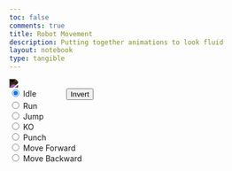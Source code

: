 ```yaml
---
toc: false
comments: true
title: Robot Movement
description: Putting together animations to look fluid
layout: notebook
type: tangible
---
```

<body>
    <div>
        <!-- Within the base div is a canvas. An HTML canvas is used only for graphics. It allows the user to access some basic functions related to the image created on the canvas (including animation) -->
        <canvas id="spriteContainer" style="filter: invert(100%);">
            <img id="robotSprite" src="{{site.baseurl}}/images/Game/robotSpritesheet.png">
        </canvas>
        <!-- Radio type inputs for selecting only one at a time, and also switches selected animation -->
        <div id="controls">
            <input type="radio" name="animation" id="idle" checked>
            <label for="running">Idle</label>
            <!-- Invert Button -->
            <button class="button" onclick="invert()" style="margin-left:50px">Invert</button><br>
            <!-- End Invert Button -->
            <input type="radio" name="animation" id="run">
            <label for="run">Run</label><br>
            <input type="radio" name="animation" id="jump">
            <label for="jump">Jump</label><br>
            <input type="radio" name="animation" id="ko">
            <label for="ko">KO</label><br>
            <input type="radio" name="animation" id="punch">
            <label for="punch">Punch</label><br>
            <input type="radio" name="animation" id="moveForward">
            <label for="moveForward">Move Forward</label><br>
            <input type="radio" name="animation" id="moveBackward">
            <label for="moveBackward">Move Backward</label><br>            
        </div>
    </div>
</body>
<script>
    // Runs this whenever the page is loaded
    window.addEventListener('load', function () {
        // Names the parameters of all canvases on the page, using the `get.ElementById`
        const canvas = document.getElementById('spriteContainer');
        const ctx = canvas.getContext('2d');
        const SPRITE_WIDTH = 1920;
        const SPRITE_HEIGHT = 721;
        const SCALE_FACTOR = 1;
        const FRAME_RATE = 30;
        canvas.width = SPRITE_WIDTH * SCALE_FACTOR;
        canvas.height = SPRITE_HEIGHT * SCALE_FACTOR;
        class Robot {
            constructor() {
                // Describes parameters of sprite based off the Canvas parameters, also uing the `getElementById` to reference it.
                this.image = document.getElementById("robotSprite");
                this.width = 798;
                this.height = 721;
                this.x = 100;
                this.y = 0;
                this.scale = SCALE_FACTOR;
                this.maxFrame = 20;
                this.frameX = 0;
                this.frameY = 0;
                this.velocityX = 0;
            }
            draw(context) {
                context.save(); 
            if (this.scaleX === -1) {
                context.scale(-1, 1);
                context.translate(-this.width * this.scale, 0);
            }
            context.drawImage(
                this.image,
                this.frameX * this.width,
                this.frameY * this.height,
                this.width,
                this.height,
                this.x,
                this.y,
                this.width * this.scale,
                this.height * this.scale
            );
        context.restore();
            }
            update() {
                if (this.frameX < this.maxFrame) {
                    this.frameX += 1;
                } else {
                    this.frameX = 0;
                }
            }
        }
        const robot = new Robot();
        // Add event listener to the parent container for event delegation
        robot.scaleX = -1;
        const controls = document.getElementById('controls');
        controls.addEventListener('click', function (event) {
            if (event.target.tagName === 'INPUT') {
                const selectedAnimation = event.target.id;
                switch (selectedAnimation) {
                    case 'idle':
                        robot.frameY = 0;
                        robot.frameX = 0;
                        robot.maxFrame = 20;
                        robot.x = 100;                        
                        robot.velocityX = 0;
                        robot.scaleX = -1;
                        break;
                    case 'run':
                        robot.frameY = 4;
                        robot.frameX = 0;
                        robot.maxFrame = 18;
                        robot.x = 100;
                        robot.velocityX = 0;
                        robot.scaleX = -1;
                        break;
                    case 'jump':
                        robot.frameY = 1;
                        robot.frameX = 0;
                        robot.maxFrame = 32;
                        robot.x = 100;
                        robot.velocityX = 0;
                        robot.scaleX = -1;                       
                       break;
                    case 'ko':
                        robot.frameY = 2;
                        robot.frameX = 0;
                        robot.maxFrame = 40;
                        robot.x = 100;
                        robot.velocityX = 0;
                        robot.scaleX = -1;                        
                        break;
                    case 'punch':
                        robot.frameY = 3;
                        robot.frameX = 0;
                        robot.maxFrame = 9;
                        robot.x = 50;
                        robot.velocityX = 0;
                        robot.scaleX = -1;                        
                        break;
                    case 'moveForward':
                        robot.frameY = 4;
                        robot.frameX = 0;
                        robot.maxFrame = 18;
                        robot.velocityX = 10;
                        robot.scaleX = -1;
                        break;
                    case 'moveBackward':
                        robot.frameY = 4;
                        robot.frameX = 0;
                        robot.maxFrame = 18;
                        robot.velocityX = 0;
                        robot.scaleX = -1; 
                        break;                        
                    default:
                        break;
                }
            }
        });
        function animate() { //Creates a function called animate that is run after everything else is done
            // Creates a variable callled currentFrameRate which will equal the slider.value and make it into a whole number / integer
            // A timeout that runs a function, timeout creating the delay between each frame. Calculated by 1 second divided by currentFrameRate
            robot.x += robot.velocityX;
            setTimeout(function () {
                // Clears the canvas by replacing everysingle pixel with a transparent pixel
                ctx.clearRect(0, 0, canvas.width, canvas.height);
                // Runs the draw function within the horse class creating the horse
                robot.draw(ctx);
                // Runs the update function, moving the frame of the horse over 1
                robot.update();
                // Reruns the animate function at the same consistency as the browsers refresh rate
                requestAnimationFrame(animate);
            }, 1000 / FRAME_RATE);
        }
        // This is the animate function being run at the start of the page, otherwise it would not start.
        animate();
    });
</script>
<script>
    let inverted = false;
    function invert() {
        const canvas = document.getElementById("spriteContainer")
        if (inverted) {
            canvas.style.filter = "invert(100%)";
        }
        else {
            canvas.style.filter = "invert(0%)";
        }
        inverted = !inverted
    }
</script>

